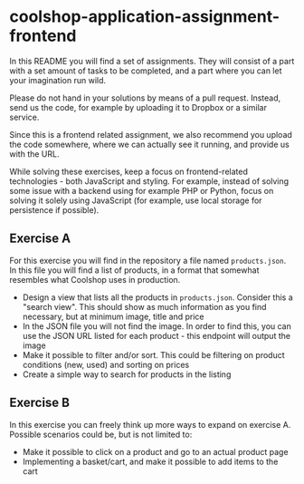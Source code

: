 # coolshop-application-assignment-frontend
In this README you will find a set of assignments. They will consist of a part with a set amount of tasks to be completed, and a part where you can let your imagination run wild.

Please do not hand in your solutions by means of a pull request. Instead, send us the code, for example by uploading it to Dropbox or a similar service.

Since this is a frontend related assignment, we also recommend you upload the code somewhere, where we can actually see it running, and provide us with the URL.

While solving these exercises, keep a focus on frontend-related technologies - both JavaScript and styling. For example, instead of solving some issue with a backend using for example PHP or Python, focus on solving it solely using JavaScript (for example, use local storage for persistence if possible).

## Exercise A

For this exercise you will find in the repository a file named `products.json`. In this file you will find a list of products, in a format that somewhat resembles what Coolshop uses in production.

* Design a view that lists all the products in `products.json`. Consider this a "search view". This should show as much information as you find necessary, but at minimum image, title and price
* In the JSON file you will not find the image. In order to find this, you can use the JSON URL listed for each product - this endpoint will output the image
* Make it possible to filter and/or sort. This could be filtering on product conditions (new, used) and sorting on prices
* Create a simple way to search for products in the listing

## Exercise B

In this exercise you can freely think up more ways to expand on exercise A. Possible scenarios could be, but is not limited to:

* Make it possible to click on a product and go to an actual product page
* Implementing a basket/cart, and make it possible to add items to the cart